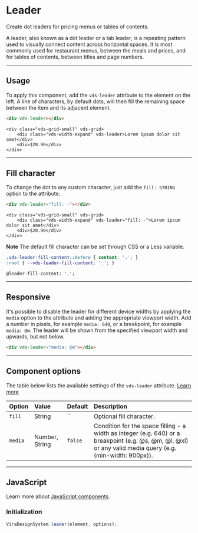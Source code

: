 # Leader

<p class="vds-text-lead">Create dot leaders for pricing menus or tables of contents.</p>

A leader, also known as a dot leader or a tab leader, is a repeating pattern used to visually connect content across horizontal spaces. It is most commonly used for restaurant menus, between the meals and prices, and for tables of contents, between titles and page numbers.

***

## Usage

To apply this component, add the `vds-leader` attribute to the element on the left. A line of characters, by default dots, will then fill the remaining space between the item and its adjacent element.

```html
<div vds-leader></div>
```

```example
<div class="vds-grid-small" vds-grid>
    <div class="vds-width-expand" vds-leader>Lorem ipsum dolor sit amet</div>
    <div>$20.90</div>
</div>
```

***

## Fill character

To change the dot to any custom character, just add the `fill: STRING` option to the attribute.

```html
<div vds-leader="fill: -"></div>
```

```example
<div class="vds-grid-small" vds-grid>
    <div class="vds-width-expand" vds-leader="fill: -">Lorem ipsum dolor sit amet</div>
    <div>$20.90</div>
</div>
```

**Note** The default fill character can be set through CSS or a Less variable.

```css
.vds-leader-fill-content::before { content: '.'; }
:root { --vds-leader-fill-content: '.'; }
```

```less
@leader-fill-content: '.';
```

***

## Responsive

It's possible to disable the leader for different device widths by applying the `media` option to the attribute and adding the appropriate viewport width. Add a number in pixels, for example `media: 640`, or a breakpoint, for example `media: @m`. The leader will be shown from the specified viewport width and upwards, but not below.

```html
<div vds-leader="media: @m"></div>
```

***

## Component options

The table below lists the available settings of the `vds-leader` attribute. [Learn more](javascript.md#component-configuration)

| Option  | Value          | Default | Description                                                                                                                                                |
|:--------|:---------------|:--------|:-----------------------------------------------------------------------------------------------------------------------------------------------------------|
| `fill`  | String         | ``      | Optional fill character.                                                                                                                                   |
| `media` | Number, String | `false` | Condition for the space filling - a width as integer (e.g. 640) or a breakpoint (e.g. @s, @m, @l, @xl) or any valid media query (e.g. (min-width: 900px)). |

***

## JavaScript

Learn more about [JavaScript components](javascript.md#programmatic-use).

### Initialization

```js
ViraDesignSystem.leader(element, options);
```
